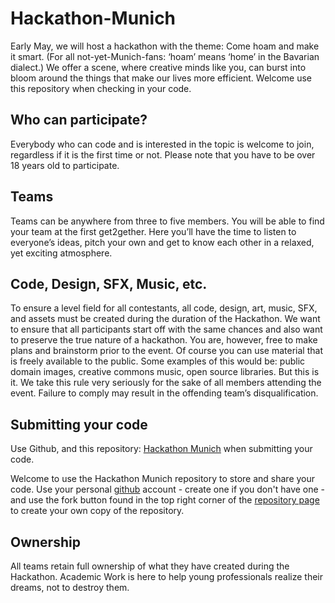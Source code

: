 # Hackathon-Munich
Early May, we will host a hackathon with the theme: Come hoam and make it smart. (For all not-yet-Munich-fans: ‘hoam’ means ‘home’ in the Bavarian dialect.) We offer a scene, where creative minds like you, can burst into bloom around the things that make our lives more efficient. Welcome use this repository when checking in your code.

## Who can participate?

Everybody who can code and is interested in the topic is welcome to join, regardless if it is the first time or not.  Please note that you have to be over 18 years old to participate.

## Teams

Teams can be anywhere from three to five members. You will be able to find your team at the first get2gether. Here you’ll have the time to listen to everyone’s ideas, pitch your own and get to know each other in a relaxed, yet exciting atmosphere.

## Code, Design, SFX, Music, etc.

To ensure a level field for all contestants, all code, design, art, music, SFX, and assets must be created during the duration of the Hackathon. We want to ensure that all participants start off with the same chances and also want to preserve the true nature of a hackathon. You are, however, free to make plans and brainstorm prior to the event. Of course you can use material that is freely available to the public. Some examples of this would be: public domain images, creative commons music, open source libraries. But this is it. We take this rule very seriously for the sake of all members attending the event. Failure to comply may result in the offending team’s disqualification.

## Submitting your code

Use Github, and this repository: [Hackathon Munich](https://github.com/hackathonAW/Hackathon-Munich) when submitting your code. 

Welcome to use the Hackathon Munich repository to store and share your code. Use your personal [github](https://github.com/) account - create one if you don't have one - and use the fork button found in the top right corner of the [repository page](https://github.com/hackathonAW/Hackathon-Munich) to create your own copy of the repository. 

## Ownership

All teams retain full ownership of what they have created during the Hackathon. Academic Work is here to help young professionals realize their dreams, not to destroy them.

